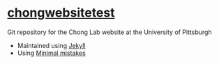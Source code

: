 # [chongwebsitetest](darianyang.github.io)

Git repository for the Chong Lab website at the University of Pittsburgh
- Maintained using [Jekyll](https://jekyllrb.com/)
- Using [Minimal mistakes](https://mmistakes.github.io/minimal-mistakes/)
